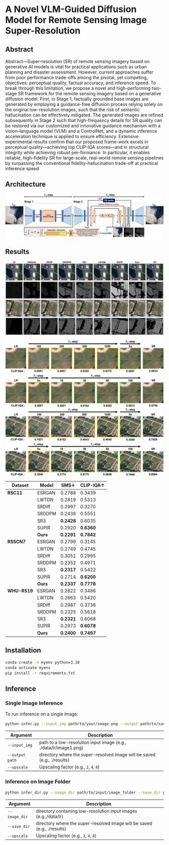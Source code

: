 # A Novel VLM-Guided Diffusion Model for Remote Sensing Image Super-Resolution

## Abstract

Abstract—Super-resolution (SR) of remote sensing imagery based on generative AI models is vital for practical applications
such as urban planning and disaster assessment. However, current approaches suffer from poor performance trade-offs
among the pivotal, yet competing, objectives: perceptual quality, factual accuracy, and inference speed. To break through this limitation, we propose a novel and high-performing two-stage SR framework for the remote sensing imagery based on a generative diffusion model. First, in Stage 1, factually grounded base images are generated by employing a guidance-free diffusion process relying solely on the original low-resolution images, such that the risk of semantic hallucination can be effectively mitigated.
The generated images are refined subsequently in Stage 2 such that high-frequency details for SR quality can be restored via
our customized and innovative guidance mechanism with a vision–language model (VLM) and a ControlNet, and a dynamic
inference acceleration technique is applied to ensure efficiency.
Extensive experimental results confirm that our proposed frame-work excels in perceptual quality—achieving top CLIP-IQA
scores—and in structural integrity while achieving robust per-formance. In particular, it enables reliable, high-fidelity SR for large-scale, real-world remote sensing pipelines by surpassing the conventional fidelity–hallucination trade-off at practical inference speed

## Architecture

![architecture](./assets/architecture.png)

## Results

![architecture](./assets/result1.png)

![architecture](./assets/result2.png)

| Dataset | Model | SMS↓ | CLIP-IQA↑ |
|-----------|-----------|----------|-----------|
| **RSC11** | ESRGAN | 0.2788 | 0.3439 |
| | LWTDN | 0.2819 | 0.5313 |
| | SRDiff | 0.2997 | 0.3270 |
| | SRDDPM | 0.2438 | 0.5551 |
| | SR3 | **0.2428** | 0.6035 |
| | SUPIR | 0.2920 | **0.6360** |
| | **Ours** | __**0.2291**__ | __**0.7842**__ |
| **RSSCN7** | ESRGAN | 0.2799 | 0.3145 |
| | LWTDN | 0.2749 | 0.4745 |
| | SRDiff | 0.3051 | 0.2995 |
| | SRDDPM | 0.2352 | 0.4971 |
| | SR3 | **0.2317** | 0.5422 |
| | SUPIR | 0.2714 | **0.6200** |
| | **Ours** | __**0.2337**__ | __**0.7778**__ |
| **WHU-RS19** | ESRGAN | 0.2822 | 0.3486 |
| | LWTDN | 0.2663 | 0.5420 |
| | SRDiff | 0.2987 | 0.3738 |
| | SRDDPM | 0.2325 | 0.5618 |
| | SR3 | **0.2321** | 0.6068 |
| | SUPIR | 0.2973 | **0.6078** |
| | **Ours**| __**0.2400**__ | __**0.7497**__ |

## Installation

```sh
conda create -n myenv python=3.10
conda activate myenv
pip install -r requirements.txt
```

## Inference

### Single Image Inference

To run inference on a single image:

```sh
python infer.py --input_img path/to/your/image.png --output path/to/save/results --upscale 8
```

| Argument | Description |
|----------------|-------------|
|`--input_img` | path to a low-resolution input image (e.g., ./data/lr/image1.png) |
| `--output path` | directory where the super-resolved image will be saved (e.g., ./results) |
| `--upscale` | Upscaling factor (e.g., `2`, `4`, `8`) |

### Inference on Image Folder

```sh
python infer_dir.py --image_dir path/to/input/image_folder --save_dir path/to/save/results --upscale 8
```

| Argument | Description |
|----------------|-------------|
| `--image_dir` | directory containing low-resolution input images (e.g.,/data/lr) |
| `--save_dir` | directory where the super-resolved image will be saved (e.g., ./results) |
| `--upscale` | Upscaling factor (e.g., `2`, `4`, `8`) |
